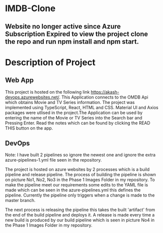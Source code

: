 # IMDB-Clone

## Website no longer active since Azure Subscription Expired to view the project clone the repo and run npm install and npm start.

# Description of Project

## Web App

This project is hosted on the following link https://akash-devops.azurewebsites.net/. This Application connects to the OMDB Api which obtains 
Movie and TV Series information. The project was implemented using TypeScript, React, HTML and CSS. Material UI and Axios packages were
utlised in the project.The Application can be used by entering the name of the Movie or TV Series into the Search bar and Pressing Enter.
Read the notes which can be found by clicking the READ THIS button on the app.

## DevOps

Note: I have built 2 pipelines so ignore the newest one and ignore the extra azure-pipelines-1.yml file seen in the repository.

The project is hosted on azure websites by 2 processes which is a build pipeline and release pipeline. The process of building the pipeline is shown
on picture No1, No2, No3 in the Phase 1 Images Folder in my repository. To make the pipeline meet our requirements some edits to the YAML file
is made which can be seen in the azure-pipelines.yml this defines the pipeline. Currently the pipeline only triggers when a change is made to the master 
branch. 

The next process is releasing the pipeline this takes the built 'artifact' from the end of the build pipeline and deploys it. A release is made every 
time a new build is produced by our build pipeline which is seen in picture No4 in the Phase 1 Images Folder in my repository.


